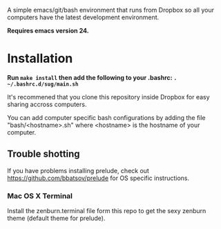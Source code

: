 A simple emacs/git/bash environment that runs from Dropbox so all your computers have the latest development environment.

**Requires emacs version 24.**

# Installation

**Run `make install` then add the following to your .bashrc: `. ~/.bashrc.d/sug/main.sh`**

It's recommened that you clone this repository inside Dropbox for easy sharing accross computers.

You can add computer specific bash configurations by adding the file "bash/\<hostname\>.sh" where \<hostname\> is the hostname of your computer.

## Trouble shotting
If you have problems installing prelude, check out https://github.com/bbatsov/prelude for OS specific instructions.

### Mac OS X Terminal
Install the zenburn.terminal file form this repo to get the sexy zenburn theme (default theme for prelude).
